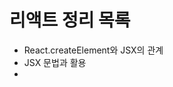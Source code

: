 # 리액트 정리 목록
- React.createElement와 JSX의 관계
- JSX 문법과 활용
- <script type="text/babel">
- JSX 잘 활용하는 방법 및 JSX를 통해 class를 Object타입의 데이터로 관리할 수 있다. ex) {...prop}
- props와 children 속성
- transfiling 시 DOM을 그리는 함수는 대문자로 시작해야 한다.
- prop-type 모듈의 정의와 활용
- 일반 DOM rendering과 React의 Renderer의 DOM rendering의 차이
- Spread Operator, Destructuring, Rest Operator 등 ES6 표현법을 통해 React의 Styling 기법을 더 간결하게 할 수 있다.
- prop와 state는 어떻게 다른가
- React의 event 객체(proxy?)와 JSON, Object 객체에 대한 정리
- Object을 handling하는 방법 정리, 타이머 혼자 만들어보는 과제 진행하기, React.Component를 활용하여 Compoennt 정의하는 내용 정리
- Memory leak에 대한 정리하기, componentWillUnmount 정리, setInterval과 같은 작업은 willUnmount에서 한번 더 확인해야..
- useClassComponent 확인
- form 관련된 html 확인
- codesandbox & netlify를 통해 빌드 배포하기

